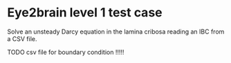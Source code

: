 # Eye2brain level 1 test case

Solve an unsteady Darcy equation in the lamina cribosa reading an IBC from a CSV file.

TODO csv file for boundary condition !!!!!
